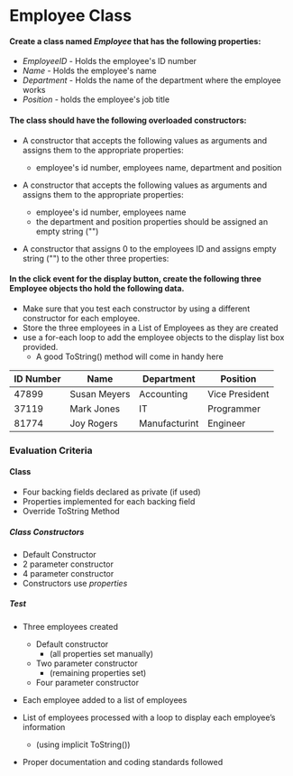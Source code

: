 # Employee Class

#### Create a class named _Employee_ that has the following properties:
- *EmployeeID* - Holds the employee's ID number
- *Name* - Holds the employee's name
- *Department* - Holds the name of the department where the employee works
- *Position* - holds the employee's job title

#### The class should have the following overloaded constructors:
- A constructor that accepts the following values as arguments and assigns them to the appropriate properties:
  - employee's id number, employees name, department and position

- A constructor that accepts the following values as arguments and assigns them to the appropriate properties:
  - employee's id number, employees name
  - the department and position properties should be assigned an empty string ("")

- A constructor that assigns 0 to the employees ID and assigns empty string ("") to the other three properties:

#### In the click event for the display button, create the following three Employee objects tho hold the following data.
- Make sure that you test each constructor by using a different constructor for each employee.
- Store the three employees in a List of Employees as they are created
- use a for-each loop to add the employee objects to the display list box provided.
  - A good ToString() method will come in handy here

ID Number | Name | Department | Position
--------- | ---- | ---------- | --------
47899 | Susan Meyers | Accounting | Vice President
37119 | Mark Jones | IT | Programmer
81774 | Joy Rogers | Manufacturint | Engineer


### Evaluation Criteria
#### Class
- Four backing fields declared as private (if used)  		
- Properties implemented for each backing field  
- Override ToString Method
##### Class Constructors
- Default Constructor
- 2 parameter constructor  
- 4 parameter constructor	
- Constructors use *properties*

##### Test
- Three employees created
  - Default constructor
    - (all properties set manually)  
  - Two parameter constructor 
    - (remaining properties set)
  - Four parameter constructor

- Each employee added to a list of employees
- List of employees processed with a loop to display each employee’s information
  - (using implicit ToString())

- Proper documentation and coding standards followed

